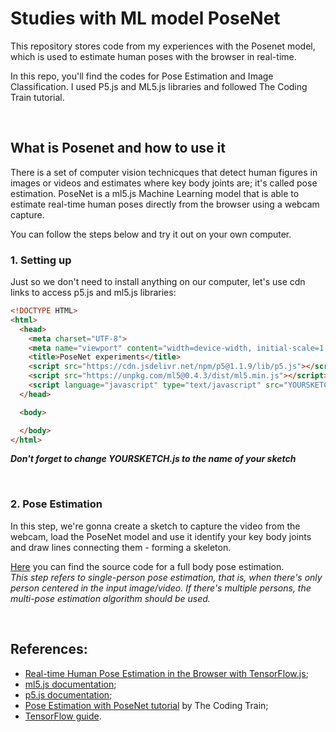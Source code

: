 # Studies with ML model PoseNet

This repository stores code from my experiences with the Posenet model, which is used to estimate human poses with the browser in real-time. 

 In this repo, you'll find the codes for Pose Estimation and Image Classification. I used P5.js and ML5.js libraries and followed The Coding Train tutorial.

<br>

## What is Posenet and how to use it

There is a set of computer vision technicques that detect human figures in images or videos and estimates where key body joints are; it's called pose estimation. PoseNet is a ml5.js Machine Learning model that is able to estimate real-time human poses directly from the browser using a webcam capture.

You can follow the steps below and try it out on your own computer.

### 1. Setting up
Just so we don't need to install anything on our computer, let's use cdn links to access p5.js and ml5.js libraries:

``` html
<!DOCTYPE HTML>
<html>
  <head>
    <meta charset="UTF-8">
    <meta name="viewport" content="width=device-width, initial-scale=1.0">
    <title>PoseNet experiments</title>
    <script src="https://cdn.jsdelivr.net/npm/p5@1.1.9/lib/p5.js"></script>
    <script src="https://unpkg.com/ml5@0.4.3/dist/ml5.min.js"></script>
    <script language="javascript" type="text/javascript" src="YOURSKETCH.js"></script>
  </head>

  <body>

  </body>
</html>
```

*__Don't forget to change YOURSKETCH.js to the name of your sketch__*

<br>

### 2. Pose Estimation

In this step, we're gonna create a sketch to capture the video from the webcam, load the PoseNet model and use it identify your key body joints and draw lines connecting them - forming a skeleton.

[Here](https://github.com/brendacq/posenet-studies/blob/master/pose-estimation/skeleton.js) you can find the source code for a full body pose estimation.
<br>
*This step refers to single-person pose estimation, that is, when there's only person centered in the input image/video. If there's multiple persons, the multi-pose estimation algorithm should be used.*


<br>

## References:
* [Real-time Human Pose Estimation in the Browser with TensorFlow.js](https://medium.com/tensorflow/real-time-human-pose-estimation-in-the-browser-with-tensorflow-js-7dd0bc881cd5);
* [ml5.js documentation](https://learn.ml5js.org/docs/#/);
* [p5.js documentation](https://p5js.org/get-started/);
* [Pose Estimation with PoseNet tutorial](https://thecodingtrain.com/learning/ml5/7.1-posenet.html) by The Coding Train;
* [TensorFlow guide](https://www.tensorflow.org/lite/models/pose_estimation/overview).